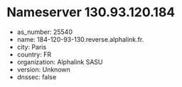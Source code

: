 # Nameserver 130.93.120.184

* as_number: 25540
* name: 184-120-93-130.reverse.alphalink.fr.
* city: Paris
* country: FR
* organization: Alphalink SASU
* version: Unknown
* dnssec: false
